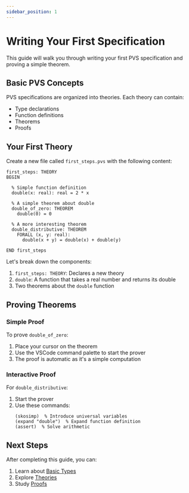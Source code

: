 ```yaml
---
sidebar_position: 1
---
```


# Writing Your First Specification

This guide will walk you through writing your first PVS specification and proving a simple theorem.

## Basic PVS Concepts

PVS specifications are organized into theories. Each theory can contain:
- Type declarations
- Function definitions
- Theorems
- Proofs

## Your First Theory

Create a new file called `first_steps.pvs` with the following content:

```pvs
first_steps: THEORY
BEGIN

  % Simple function definition
  double(x: real): real = 2 * x

  % A simple theorem about double
  double_of_zero: THEOREM
    double(0) = 0

  % A more interesting theorem
  double_distributive: THEOREM
    FORALL (x, y: real):
      double(x + y) = double(x) + double(y)

END first_steps
```

Let's break down the components:

1. `first_steps: THEORY`: Declares a new theory
2. `double`: A function that takes a real number and returns its double
3. Two theorems about the `double` function

## Proving Theorems

### Simple Proof

To prove `double_of_zero`:

1. Place your cursor on the theorem
2. Use the VSCode command palette to start the prover
3. The proof is automatic as it's a simple computation

### Interactive Proof

For `double_distributive`:

1. Start the prover
2. Use these commands:
   ```
   (skosimp)  % Introduce universal variables
   (expand "double")  % Expand function definition
   (assert)  % Solve arithmetic
   ```

## Next Steps

After completing this guide, you can:
1. Learn about [Basic Types](./basic-types)
2. Explore [Theories](./theories)
3. Study [Proofs](./proofs) 
